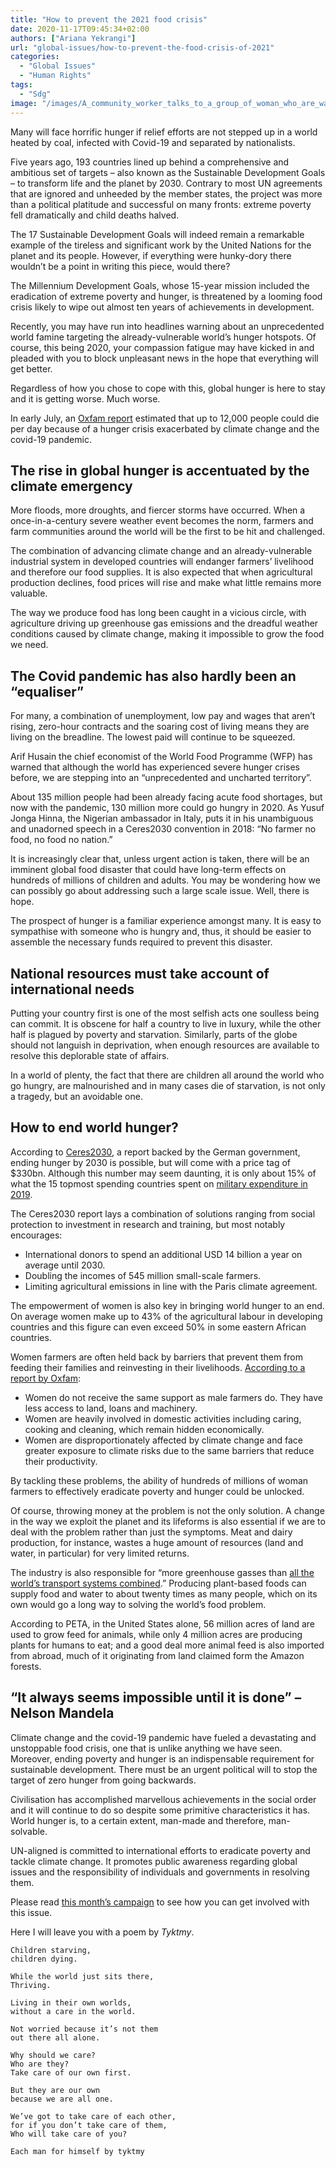 ```yaml
---
title: "How to prevent the 2021 food crisis"
date: 2020-11-17T09:45:34+02:00
authors: ["Ariana Yekrangi"]
url: "global-issues/how-to-prevent-the-food-crisis-of-2021"
categories: 
  - "Global Issues"
  - "Human Rights"
tags: 
  - "Sdg"
image: "/images/A_community_worker_talks_to_a_group_of_woman_who_are_waiting_to_collect_their_food_ration_at_a_food_distribution_point_in_Epworth_in_Harare_Zimbabwe_on_the_23rd_April_2009._Photo-_Kate_Holt_-_AusAID_1.jpg"
---
```


Many will face horrific hunger if relief efforts are not stepped up in a world heated by coal, infected with Covid-19 and separated by nationalists.

Five years ago, 193 countries lined up behind a comprehensive and ambitious set of targets – also known as the Sustainable Development Goals – to transform life and the planet by 2030. Contrary to most UN agreements that are ignored and unheeded by the member states, the project was more than a political platitude and successful on many fronts: extreme poverty fell dramatically and child deaths halved.

The 17 Sustainable Development Goals will indeed remain a remarkable example of the tireless and significant work by the United Nations for the planet and its people. However, if everything were hunky-dory there wouldn’t be a point in writing this piece, would there? 

The Millennium Development Goals, whose 15-year mission included the eradication of extreme poverty and hunger, is threatened by a looming food crisis likely to wipe out almost ten years of achievements in development.

Recently, you may have run into headlines warning about an unprecedented world famine targeting the already-vulnerable world’s hunger hotspots. Of course, this being 2020, your compassion fatigue may have kicked in and pleaded with you to block unpleasant news in the hope that everything will get better.

Regardless of how you chose to cope with this, global hunger is here to stay and it is getting worse. Much worse. 

In early July, an [Oxfam report](https://www.oxfam.org/en/press-releases/12000-people-day-could-die-covid-19-linked-hunger-end-year-potentially-more-disease) estimated that up to 12,000 people could die per day because of a hunger crisis exacerbated by climate change and the covid-19 pandemic. 

## **The rise in global hunger is accentuated by the climate emergency**

More floods, more droughts, and fiercer storms have occurred. When a once-in-a-century severe weather event becomes the norm, farmers and farm communities around the world will be the first to be hit and challenged.

The combination of advancing climate change and an already-vulnerable industrial system in developed countries will endanger farmers’ livelihood and therefore our food supplies. It is also expected that when agricultural production declines, food prices will rise and make what little remains more valuable. 

The way we produce food has long been caught in a vicious circle, with agriculture driving up greenhouse gas emissions and the dreadful weather conditions caused by climate change, making it impossible to grow the food we need.

## **The Covid pandemic has also hardly been an “equaliser”**

For many, a combination of unemployment, low pay and wages that aren’t rising, zero-hour contracts and the soaring cost of living means they are living on the breadline. The lowest paid will continue to be squeezed. 

Arif Husain the chief economist of the World Food Programme (WFP) has warned that although the world has experienced severe hunger crises before, we are stepping into an “unprecedented and uncharted territory”.

About 135 million people had been already facing acute food shortages, but now with the pandemic, 130 million more could go hungry in 2020. As Yusuf Jonga Hinna, the Nigerian ambassador in Italy, puts it in his unambiguous and unadorned speech in a Ceres2030 convention in 2018: “No farmer no food, no food no nation.”

It is increasingly clear that, unless urgent action is taken, there will be an imminent global food disaster that could have long-term effects on hundreds of millions of children and adults. You may be wondering how we can possibly go about addressing such a large scale issue. Well, there is hope. 

The prospect of hunger is a familiar experience amongst many. It is easy to sympathise with someone who is hungry and, thus, it should be easier to assemble the necessary funds required to prevent this disaster. 

## **National resources must take account of international needs**

Putting your country first is one of the most selfish acts one soulless being can commit. It is obscene for half a country to live in luxury, while the other half is plagued by poverty and starvation. Similarly, parts of the globe should not languish in deprivation, when enough resources are available to resolve this deplorable state of affairs. 

In a world of plenty, the fact that there are children all around the world who go hungry, are malnourished and in many cases die of starvation, is not only a tragedy, but an avoidable one.

## **How to end world hunger?**

According to [Ceres2030](https://ceres2030.org/estimating-the-cost/), a report backed by the German government, ending hunger by 2030 is possible, but will come with a price tag of $330bn. Although this number may seem daunting, it is only about 15% of what the 15 topmost spending countries spent on [military expenditure in 2019](https://en.wikipedia.org/wiki/List_of_countries_by_military_expenditures). 

The Ceres2030 report lays a combination of solutions ranging from social protection to investment in research and training, but most notably encourages:

- International donors to spend an additional USD 14 billion a year on average until 2030.
- Doubling the incomes of 545 million small-scale farmers.
- Limiting agricultural emissions in line with the Paris climate agreement.

The empowerment of women is also key in bringing world hunger to an end. On average women make up to 43% of the agricultural labour in developing countries and this figure can even exceed 50% in some eastern African countries.

Women farmers are often held back by barriers that prevent them from feeding their families and reinvesting in their livelihoods. [According to a report by Oxfam](https://www.oxfam.org/en/empowering-women-farmers-end-hunger-and-poverty): 

- Women do not receive the same support as male farmers do. They have less access to land, loans and machinery.
- Women are heavily involved in domestic activities including caring, cooking and cleaning, which remain hidden economically.
- Women are disproportionately affected by climate change and face greater exposure to climate risks due to the same barriers that reduce their productivity.

By tackling these problems, the ability of hundreds of millions of woman farmers to effectively eradicate poverty and hunger could be unlocked.

Of course, throwing money at the problem is not the only solution. A change in the way we exploit the planet and its lifeforms is also essential if we are to deal with the problem rather than just the symptoms. Meat and dairy production, for instance, wastes a huge amount of resources (land and water, in particular) for very limited returns. 

The industry is also responsible for “more greenhouse gasses than [all the world’s transport systems combined](https://www.peta.org/issues/animals-used-for-food/meat-environment/).” Producing plant-based foods can supply food and water to about twenty times as many people, which on its own would go a long way to solving the world’s food problem.

According to PETA, in the United States alone, 56 million acres of land are used to grow feed for animals, while only 4 million acres are producing plants for humans to eat; and a good deal more animal feed is also imported from abroad, much of it originating from land claimed form the Amazon forests. 

## **“It always seems impossible until it is done” –  Nelson Mandela**

Climate change and the covid-19 pandemic have fueled a devastating and unstoppable food crisis, one that is unlike anything we have seen. Moreover, ending poverty and hunger is an indispensable requirement for sustainable development. There must be an urgent political will to stop the target of zero hunger from going backwards.  

Civilisation has accomplished marvellous achievements in the social order and it will continue to do so despite some primitive characteristics it has. World hunger is, to a certain extent, man-made and therefore, man-solvable. 

UN-aligned is committed to international efforts to eradicate poverty and tackle climate change. It promotes public awareness regarding global issues and the responsibility of individuals and governments in resolving them.

Please read [this month’s campaign](https://un-aligned.org/letters/ask-your-government-to-take-immediate-action-against-hunger/) to see how you can get involved with this issue. 

Here I will leave you with a poem by _Tyktmy_.

```
Children starving,
children dying.

While the world just sits there,
Thriving.

Living in their own worlds,
without a care in the world.

Not worried because it’s not them
out there all alone.

Why should we care?
Who are they?
Take care of our own first.

But they are our own
because we are all one.

We’ve got to take care of each other,
for if you don’t take care of them,
Who will take care of you?

Each man for himself by tyktmy
```
